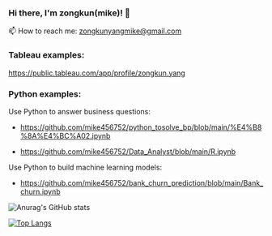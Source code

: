 ### Hi there, I'm zongkun(mike)! 👋

📫 How to reach me: zongkunyangmike@gmail.com

### Tableau examples:

https://public.tableau.com/app/profile/zongkun.yang

### Python examples:

Use Python to answer business questions: 

- https://github.com/mike456752/python_tosolve_bp/blob/main/%E4%B8%8A%E4%BC%A02.ipynb

- https://github.com/mike456752/Data_Analyst/blob/main/R.ipynb

Use Python to build machine learning models: 

- https://github.com/mike456752/bank_churn_prediction/blob/main/Bank_churn.ipynb

![Anurag's GitHub stats](https://github-readme-stats.vercel.app/api?username=mike456752&show_icons=true&theme=radical)

[![Top Langs](https://github-readme-stats.vercel.app/api/top-langs/?username=mike456752&layout=compact)](https://github.com/anuraghazra/github-readme-stats)
